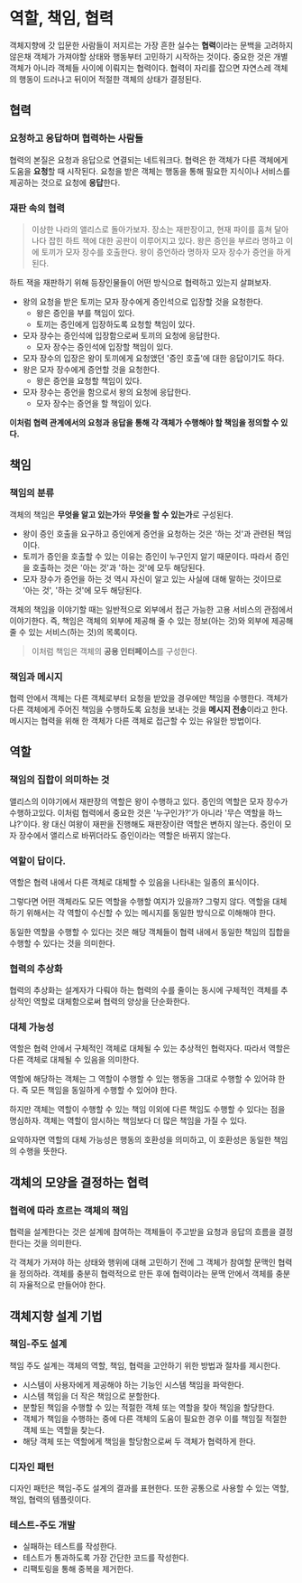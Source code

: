 # 역할, 책임, 협력

객체지향에 갓 입문한 사람들이 저지르는 가장 흔한 실수는 **협력**이라는 문백을 고려하지 않은채 객체가 가져야할 상태와 행동부터 고민하기 시작하는 것이다. 중요한 것은 개별 객체가 아니라 객체들 사이에 이뤄지는 협력이다. 협력이 자리를 잡으면 자연스레 객체의 행동이 드러나고 뒤이어 적절한 객체의 상태가 결정된다.

## 협력

### 요청하고 응답하며 협력하는 사람들

협력의 본질은 요청과 응답으로 연결되는 네트워크다. 협력은 한 객체가 다른 객체에게 도움을 **요청**할 때 시작된다. 요청을 받은 객체는 행동을 통해 필요한 지식이나 서비스를 제공하는 것으로 요청에 **응답**한다.

### 재판 속의 협력

> 이상한 나라의 앨리스로 돌아가보자. 장소는 재판장이고, 현재 파이를 훔쳐 달아나다 잡힌 하트 잭에 대한 공판이 이루어지고 있다. 왕은 증인을 부르라 명하고 이에 토끼가 모자 장수를 호출한다. 왕이 증언하라 명하자 모자 장수가 증언을 하게 된다.

하트 잭을 재판하기 위해 등장인물들이 어떤 방식으로 협력하고 있는지 살펴보자.

- 왕의 요청을 받은 토끼는 모자 장수에게 증인석으로 입장할 것을 요청한다.
    - 왕은 증인을 부를 책임이 있다.
    - 토끼는 증인에게 입장하도록 요청할 책임이 있다.
- 모자 장수는 증인석에 입장함으로써 토끼의 요청에 응답한다.
    - 모자 장수는 증인석에 입장할 책임이 있다.
- 모자 장수의 입장은 왕이 토끼에게 요청앴던 '증인 호출'에 대한 응답이기도 하다.
- 왕은 모자 장수에게 증언할 것을 요청한다.
    - 왕은 증언을 요청할 책임이 있다.
- 모자 장수는 증언을 함으로서 왕의 요청에 응답한다.
    - 모자 장수는 증언을 할 책임이 있다.

**이처럼 협력 관계에서의 요청과 응답을 통해 각 객체가 수행해야 할 책임을 정의할 수 있다.**

## 책임

### 책임의 분류

객체의 책임은 **무엇을 알고 있는가**와 **무엇을 할 수 있는가**로 구성된다.

- 왕이 증인 호출을 요구하고 증인에게 증언을 요청하는 것은 '하는 것'과 관련된 책임이다.
- 토끼가 증인을 호출할 수 있는 이유는 증인이 누구인지 알기 때문이다. 따라서 증인을 호출하는 것은 '아는 것'과 '하는 것'에 모두 해당된다.
- 모자 장수가 증언을 하는 것 역시 자신이 알고 있는 사실에 대해 말하는 것이므로 '아는 것', '하는 것'에 모두 해당된다.

객체의 책임을 이야기할 때는 일반적으로 외부에서 접근 가능한 고용 서비스의 관점에서 이야기한다. 즉, 책임은 객체의 외부에 제공해 줄 수 있는 정보(아는 것)와 외부에 제공해줄 수 있는 서비스(하는 것)의 목록이다.

> 이처럼 책임은 객체의 **공용 인터페이스**를 구성한다.

### 책임과 메시지

협력 안에서 객체는 다른 객체로부터 요청을 받았을 경우에만 책임을 수행한다. 객체가 다른 객체에게 주어진 책임을 수행하도록 요청을 보내는 것을 **메시지 전송**이라고 한다. 메시지는 협력을 위해 한 객체가 다른 객체로 접근할 수 있는 유일한 방법이다.

## 역할

### 책임의 집합이 의미하는 것

앨리스의 이야기에서 재판장의 역할은 왕이 수행하고 있다. 증인의 역할은 모자 장수가 수행하고있다. 이처럼 협력에서 중요한 것은 '누구인가?'가 아니라 '무슨 역할을 하느냐?'이다. 왕 대신 여왕이 재판을 진행해도 재판장이란 역할은 변하지 않는다. 증인이 모자 장수에서 앨리스로 바뀌더라도 증인이라는 역할은 바뀌지 않는다.

### 역할이 답이다.

역할은 협력 내에서 다른 객체로 대체할 수 있음을 나타내는 일종의 표식이다. 

그렇다면 어떤 객체라도 모든 역할을 수행할 여지가 있을까? 그렇지 않다. 역할을 대체하기 위해서는 각 역할이 수신할 수 있는 메시지를 동일한 방식으로 이해해야 한다.

동일한 역할을 수행할 수 있다는 것은 해당 객체들이 협력 내에서 동일한 책임의 집합을 수행할 수 있다는 것을 의미한다.

### 협력의 추상화

협력의 추상화는 설계자가 다뤄야 하는 협력의 수를 줄이는 동시에 구체적인 객체를 추상적인 역할로 대체함으로써 협력의 양상을 단순화한다.

### 대체 가능성

역할은 협력 안에서 구체적인 객체로 대체될 수 있는 추상적인 협력자다. 따라서 역할은 다른 객체로 대체될 수 있음을 의미한다.

역할에 해당하는 객체는 그 역할이 수행할 수 있는 행동을 그대로 수행할 수 있어햐 한다. 즉 모든 책임을 동일하게 수행할 수 있어야 한다.

하지만 객체는 역할이 수행할 수 있는 책임 이외에 다른 책임도 수행할 수 있다는 점을 명심하자. 객체는 역할이 암시하는 책임보다 더 많은 책임을 가질 수 있다.

요약하자면 역할의 대체 가능성은 행동의 호환성을 의미하고, 이 호환성은 동일한 책임의 수행을 뜻한다.

## 객체의 모양을 결정하는 협력

### 협력에 따라 흐르는 객체의 책임

협력을 설계한다는 것은 설계에 참여하는 객체들이 주고받을 요청과 응답의 흐름을 결정한다는 것을 의미한다.

각 객체가 가져야 하는 상태와 행위에 대해 고민하기 전에 그 객체가 참여할 문맥인 협력을 정의하라. 객체를 충분히 협력적으로 만든 후에 협력이라는 문맥 안에서 객체를 충분히 자율적으로 만들어야 한다.

## 객체지향 설계 기법

### 책임-주도 설계

책임 주도 설계는 객체의 역할, 책임, 협력을 고안하기 위한 방법과 절차를 제시한다.

- 시스템이 사용자에게 제공해야 하는 기능인 시스템 책임을 파악한다.
- 시스템 책임을 더 작은 책임으로 분할한다.
- 분할된 책임을 수행할 수 있는 적절한 객체 또는 역할을 찾아 책임을 할당한다.
- 객체가 책임을 수행하는 중에 다른 객체의 도움이 필요한 경우 이를 책임질 적절한 객체 또는 역할을 찾는다.
- 해당 객체 또는 역할에게 책임을 할당함으로써 두 객체가 협력하게 한다.

### 디자인 패턴

디자인 패턴은 책임-주도 설계의 결과를 표현한다. 또한 공통으로 사용할 수 있는 역할, 책임, 협력의 템플릿이다.

### 테스트-주도 개발

- 실패하는 테스트를 작성한다.
- 테스트가 통과하도록 가장 간단한 코드를 작성한다.
- 리팩토링을 통해 중복을 제거한다.

